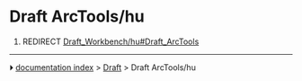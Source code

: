 # Draft ArcTools/hu
1.  REDIRECT [Draft_Workbench/hu#Draft_ArcTools](Draft_Workbench/hu#Draft_ArcTools.md)



---
⏵ [documentation index](../README.md) > [Draft](Draft_Workbench.md) > Draft ArcTools/hu

